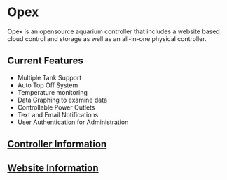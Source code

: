 # Opex

Opex is an opensource aquarium controller that includes a website based cloud control and storage as well as an all-in-one physical controller. 

## Current Features
- Multiple Tank Support
- Auto Top Off System
- Temperature monitoring
- Data Graphing to examine data
- Controllable Power Outlets
- Text and Email Notifications 
- User Authentication for Administration

## [Controller Information](https://github.com/bhcmoney/opex/blob/ember/controller/README.md)

## [Website Information](https://github.com/bhcmoney/opex/blob/ember/website/README.md) 
